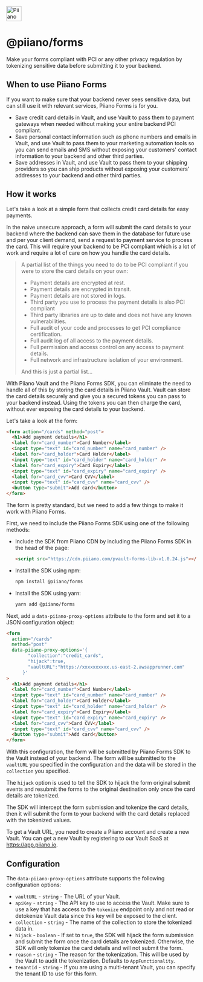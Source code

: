 <p>
  <a href="https://piiano.com/pii-data-privacy-vault/">
    <picture>
      <source media="(prefers-color-scheme: dark)" srcset="https://docs.piiano.com/img/logo-developers-dark.svg">
      <source media="(prefers-color-scheme: light)" srcset="https://docs.piiano.com/img/logo-developers.svg">
      <img alt="Piiano Vault" src="https://docs.piiano.com/img/logo-developers.svg" height="40" />
    </picture>
  </a>
</p>

# @piiano/forms

Make your forms compliant with PCI or any other privacy regulation by tokenizing sensitive data before submitting it to
your backend.

## When to use Piiano Forms

If you want to make sure that your backend never sees sensitive data, but can still use it with relevant services,
Piiano Forms is for you.

- Save credit card details in Vault, and use Vault to pass them to payment gateways when needed without making your
  entire backend PCI compliant.
- Save personal contact information such as phone numbers and emails in Vault, and use Vault to pass them to your
  marketing automation tools so you can send emails and SMS without exposing your customers' contact information to your
  backend and other third parties.
- Save addresses in Vault, and use Vault to pass them to your shipping providers so you can ship products without
  exposing your customers' addresses to your backend and other third parties.

## How it works

Let's take a look at a simple form that collects credit card details for easy payments.

In the naive unsecure approach, a form will submit the card details to your backend where the backend can save them in
the database for future use and per your client demand, send a request to payment service to process the card.
This will require your backend to be PCI compliant which is a lot of work and require a lot of care on how you handle
the card details.

> A partial list of the things you need to do to be PCI compliant if you were to store the card details on your own:
>
> - Payment details are encrypted at rest.
> - Payment details are encrypted in transit.
> - Payment details are not stored in logs.
> - Third party you use to process the payment details is also PCI compliant
> - Third party libraries are up to date and does not have any known vulnerabilities.
> - Full audit of your code and processes to get PCI compliance certification.
> - Full audit log of all access to the payment details.
> - Full permission and access control on any access to payment details.
> - Full network and infrastructure isolation of your environment.
>
> And this is just a partial list...

With Piiano Vault and the Piiano Forms SDK, you can eliminate the need to handle all of this by storing the card details
in Piiano Vault.
Vault can store the card details securely and give you a secured tokens you can pass to your backend instead.
Using the tokens you can then charge the card, without ever exposing the card details to your backend.

Let's take a look at the form:

```html
<form action="/cards" method="post">
  <h1>Add payment details</h1>
  <label for="card_number">Card Number</label>
  <input type="text" id="card_number" name="card_number" />
  <label for="card_holder">Card Holder</label>
  <input type="text" id="card_holder" name="card_holder" />
  <label for="card_expiry">Card Expiry</label>
  <input type="text" id="card_expiry" name="card_expiry" />
  <label for="card_cvv">Card CVV</label>
  <input type="text" id="card_cvv" name="card_cvv" />
  <button type="submit">Add card</button>
</form>
```

The form is pretty standard, but we need to add a few things to make it work with Piiano Forms.

First, we need to include the Piiano Forms SDK using one of the following methods:
- Include the SDK from Piiano CDN by including the Piiano Forms SDK in the head of the page:
  ```html
  <script src="https://cdn.piiano.com/pvault-forms-lib-v1.0.24.js"></script>
  ```
- Install the SDK using npm:
  ```bash
  npm install @piiano/forms
- Install the SDK using yarn:
  ```bash
  yarn add @piiano/forms
  ```

Next, add a `data-piiano-proxy-options` attribute to the form and set it to a JSON configuration object:

```html
<form
  action="/cards"
  method="post"
  data-piiano-proxy-options='{
        "collection":"credit_cards",
        "hijack":true,
        "vaultURL":"https://xxxxxxxxxx.us-east-2.awsapprunner.com"
      }'
>
  <h1>Add payment details</h1>
  <label for="card_number">Card Number</label>
  <input type="text" id="card_number" name="card_number" />
  <label for="card_holder">Card Holder</label>
  <input type="text" id="card_holder" name="card_holder" />
  <label for="card_expiry">Card Expiry</label>
  <input type="text" id="card_expiry" name="card_expiry" />
  <label for="card_cvv">Card CVV</label>
  <input type="text" id="card_cvv" name="card_cvv" />
  <button type="submit">Add card</button>
</form>
```

With this configuration, the form will be submitted by Piiano Forms SDK to the Vault instead of your backend.
The form will be submitted to the `vaultURL` you specified in the configuration and the data will be stored in
the `collection` you specified.

The `hijack` option is used to tell the SDK to hijack the form original submit events and resubmit the forms to the
original destination only once the card details are tokenized.

The SDK will intercept the form submission and tokenize the card details, then it will submit the form to your backend
with the card details replaced with the tokenized values.

To get a Vault URL, you need to create a Piiano account and create a new Vault.
You can get a new Vault by registering to our Vault SaaS at https://app.piiano.io.

## Configuration

The `data-piiano-proxy-options` attribute supports the following configuration options:

- `vaultURL` - `string` - The URL of your Vault.
- `apiKey` - `string` - The API key to use to access the Vault. Make sure to use a key that has access to the `tokenize`
  endpoint only and not read or detokenize Vault data since this key will be exposed to the client.
- `collection` - `string` - The name of the collection to store the tokenized data in.
- `hijack` - `boolean` - If set to `true`, the SDK will hijack the form submission and submit the form once the card
  details are tokenized. Otherwise, the SDK will only tokenize the card details and will not submit the form.
- `reason` - `string` - The reason for the tokenization. This will be used by the Vault to audit the tokenization.
  Defaults to `AppFunctionality`.
- `tenantId` - `string` - If you are using a multi-tenant Vault, you can specify the tenant ID to use for this form.
